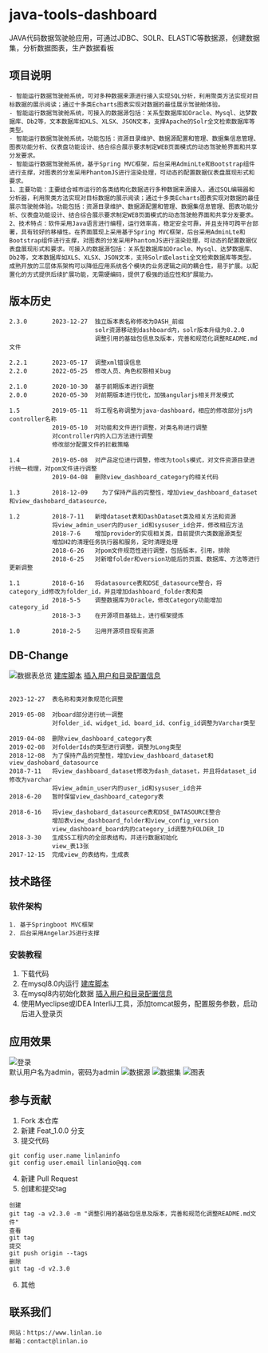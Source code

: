 # java-tools-dashboard
JAVA代码数据驾驶舱应用，可通过JDBC、SOLR、ELASTIC等数据源，创建数据集，分析数据图表，生产数据看板

## 项目说明
```
- 智能运行数据驾驶舱系统，可对多种数据来源进行接入实现SQL分析，利用聚类方法实现对目标数据的展示阅读；通过十多类Echarts图表实现对数据的最佳展示驾驶舱体验。
- 智能运行数据驾驶舱系统，可接入的数据源包括：关系型数据库如Oracle、Mysql、达梦数据库、Db2等，文本数据库如XLS、XLSX、JSON文本，支撑Apache的Solr全文检索数据库等类型。
- 智能运行数据驾驶舱系统，功能包括：资源目录维护、数据源配置和管理、数据集信息管理、图表功能分析、仪表盘功能设计、结合综合展示要求制定WEB页面模式的动态驾驶舱界面和共享分发要求。
- 智能运行数据驾驶舱系统，基于Spring MVC框架，后台采用AdminLte和Bootstrap组件进行支撑，对图表的分发采用PhantomJS进行渲染处理，可动态的配置数据仪表盘展现形式和要求。
1、主要功能：主要结合城市运行的各类结构化数据进行多种数据来源接入，通过SQL编辑器和分析器，利用聚类方法实现对目标数据的展示阅读；通过十多类Echarts图表实现对数据的最佳展示驾驶舱体验。功能包括：资源目录维护、数据源配置和管理、数据集信息管理、图表功能分析、仪表盘功能设计、结合综合展示要求制定WEB页面模式的动态驾驶舱界面和共享分发要求。
2、技术特点：软件采用Java语言进行编程，运行效率高，稳定安全可靠，并且支持可跨平台部署，具有较好的移植性。在界面展现上采用基于Spring MVC框架，后台采用AdminLte和Bootstrap组件进行支撑，对图表的分发采用PhantomJS进行渲染处理，可动态的配置数据仪表盘展现形式和要求。可接入的数据源包括：关系型数据库如Oracle、Mysql、达梦数据库、Db2等，文本数据库如XLS、XLSX、JSON文本，支持Solr或elasti全文检索数据库等类型。成熟开放的三层体系架构可以降低应用系统各个模块的业务逻辑之间的耦合性，易于扩展。以配置化的方式提供后续扩展功能，无需硬编码，提供了极强的适应性和扩展能力。
```

## 版本历史

```
2.3.0       2023-12-27  独立版本表名称修改为DASH_前缀
                        solr资源移动到dashboard内，solr版本升级为8.2.0
                        调整引用的基础包信息及版本，完善和规范化调整README.md文件
                        
2.2.1       2023-05-17  调整xml错误信息
2.2.0       2022-05-25  修改人员、角色权限相关bug

2.1.0       2020-10-30  基于前期版本进行调整
2.0.0       2020-05-30  对前期版本进行优化，加强angularjs相关开发模式

1.5         2019-05-11  将工程名称调整为java-dashboard，相应的修改部分js内controller名称
            2019-05-10  对功能和文件进行调整，对类名称进行调整
            对controller内的入口方法进行调整
            修改部分配置文件的拦截策略

1.4         2019-05-08  对产品定位进行调整，修改为tools模式，对文件资源目录进行统一梳理，对pom文件进行调整
            2019-04-08  删除view_dashboard_category的相关代码

1.3         2018-12-09    为了保持产品的完整性，增加view_dashboard_dataset和view_dashobard_datasource，

1.2         2018-7-11   新增dataset表和DashDataset类及相关方法和资源
            将view_admin_user内的user_id和sysuser_id合并，修改相应方法
            2018-7-6    增加provider的实现相关类，目前提供六类数据源类型
            增加H2的清理任务执行器和服务，定时清理处理
            2018-6-26   对pom文件规范性进行调整，包括版本，引用，排除
            2018-6-25   对新增folder和version功能后的页面、数据库、方法等进行更新调整

1.1         2018-6-16   将datasource表和DSE_datasource整合，将category_id修改为folder_id，并且增加dashboard_folder表和类
            2018-5-5    调整数据库为Oracle，修改Category功能增加category_id
            2018-3-3    在开源项目基础上，进行框架提炼

1.0         2018-2-5    沿用开源项目现有资源

```

## DB-Change
![数据表总览](./.img/db_view.png "数据表总览")
[建库脚本](sql/create_db.sql)
[插入用户和目录配置信息](sql/initial.sql)
```

2023-12-27  表名称和类对象规范化调整

2019-05-08  对board部分进行统一调整
            对folder_id、widget_id、board_id、config_id调整为Varchar类型
            
2019-04-08  删除view_dashboard_category表
2019-02-08  对folderIds的类型进行调整，调整为Long类型
2018-12-08  为了保持产品的完整性，增加view_dashboard_dataset和view_dashobard_datasource
2018-7-11   将view_dashboard_dataset修改为dash_dataset，并且将dataset_id修改为varchar
            将view_admin_user内的user_id和sysuser_id合并
2018-6-20   暂时保留view_dashboard_category表

2018-6-16   将view_dashobard_datasource表和DSE_DATASOURCE整合
            增加表view_dashboard_folder和view_config_version
            view_dashboard_board内的category_id调整为FOLDER_ID
2018-3-30   生成SS工程内的全部表结构，并进行数据初始化
            view_表13张
2017-12-15  完成view_的表结构，生成表
```

## 技术路径
### 软件架构
```
1. 基于Springboot MVC框架
2. 后台采用AngelarJS进行支撑
```

### 安装教程
1. 下载代码
2. 在mysql8.0内运行 [建库脚本](sql/create_db.sql)
3. 在mysql8内初始化数据 [插入用户和目录配置信息](sql/initial.sql)
4. 使用Myeclipse或IDEA InterliJ工具，添加tomcat服务，配置服务参数，启动后进入登录页

## 应用效果
![登录](./.img/login.png "登录")</br>默认用户名为admin，密码为admin
![数据源](./.img/config-datasource.png "数据源")
![数据集](./.img/config-dataset.png "数据集")
![图表](./.img/config-widget.png "图表")

## 参与贡献
1.  Fork 本仓库
2.  新建 Feat_1.0.0 分支
3.  提交代码
```
git config user.name linlaninfo
git config user.email linlanio@qq.com
```
4. 新建 Pull Request
5. 创建和提交tag
```
创建
git tag -a v2.3.0 -m "调整引用的基础包信息及版本，完善和规范化调整README.md文件"
查看
git tag
提交
git push origin --tags
删除
git tag -d v2.3.0
```
6. 其他

## 联系我们
```
网站：https://www.linlan.io
邮箱：contact@linlan.io
```
